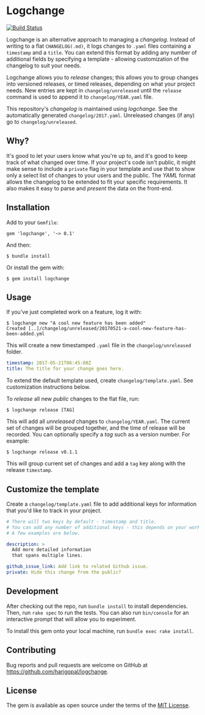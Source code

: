 # Logchange

[![Build Status](https://travis-ci.org/harigopal/logchange.svg?branch=master)](https://travis-ci.org/harigopal/logchange)

Logchange is an alternative approach to managing a _changelog_. Instead of writing to a flat `CHANGELOG(.md)`, it logs
changes to `.yaml` files containing a `timestamp` and a `title`. You can extend this format by adding any number of
additional fields by specifying a template - allowing customization of the changelog to suit your needs.

Logchange allows you to _release_ changes; this allows you to group changes into versioned releases, or
timed releases, depending on what your project needs. New entries are kept in `changelog/unreleased` until the `release`
command is used to append it to `changelog/YEAR.yaml` file.

This repository's _changelog_ is maintained using _logchange_. See the automatically generated `changelog/2017.yaml`.
Unreleased changes (if any) go to `changelog/unreleased`.

## Why?

It's good to let your users know what you're up to, and it's good to keep track of what changed over time. If your
project's code isn't public, it might make sense to include a `private` flag in your template and use that to show only
a select list of changes to your users and the public. The _YAML_ format allows the changelog to be extended to fit your
specific requirements. It also makes it easy to parse and _present_ the data on the front-end.

## Installation

Add to your `Gemfile`:

    gem 'logchange', '~> 0.1'

And then:

    $ bundle install

Or install the gem with:

    $ gem install logchange

## Usage

If you've just completed work on a feature, log it with:

    $ logchange new "A cool new feature has been added"
    Created [..]/changelog/unreleased/20170521-a-cool-new-feature-has-been-added.yml

This will create a new timestamped `.yaml` file in the `changelog/unreleased` folder.

```yaml
timestamp: 2017-05-21T06:45:08Z
title: The title for your change goes here.
```

To extend the default template used, create `changelog/template.yaml`. See customization instructions below.

To _release_ all new _public_ changes to the flat file, run:

    $ logchange release [TAG]

This will add all _unreleased_ changes to `changelog/YEAR.yaml`. The current set of changes will be grouped together,
and the time of release will be recorded. You can optionally specify a _tag_ such as a version number. For example:

    $ logchange release v0.1.1

This will group current set of changes and add a `tag` key along with the release `timestamp`.

## Customize the template

Create a `changelog/template.yaml` file to add additional keys for information that you'd like to track in your project.

```yaml
# There will two keys by default - timestamp and title.
# You can add any number of additional keys - this depends on your workflow.
# A few examples are below.

description: >
  Add more detailed information
  that spans multiple lines.

github_issue_link: Add link to related Github issue.
private: Hide this change from the public?
```

## Development

After checking out the repo, run `bundle install` to install dependencies. Then, run `rake spec` to run the tests. You can also run `bin/console` for an interactive prompt that will allow you to experiment.

To install this gem onto your local machine, run `bundle exec rake install`.

## Contributing

Bug reports and pull requests are welcome on GitHub at https://github.com/harigopal/logchange.

## License

The gem is available as open source under the terms of the [MIT License](http://opensource.org/licenses/MIT).

